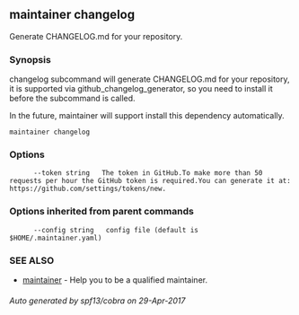 ## maintainer changelog

Generate CHANGELOG.md for your repository.

### Synopsis


changelog subcommand will generate CHANGELOG.md for your repository, it is supported
via github_changelog_generator, so you need to install it before the subcommand is called.

In the future, maintainer will support install this dependency automatically.

```
maintainer changelog
```

### Options

```
      --token string   The token in GitHub.To make more than 50 requests per hour the GitHub token is required.You can generate it at: https://github.com/settings/tokens/new.
```

### Options inherited from parent commands

```
      --config string   config file (default is $HOME/.maintainer.yaml)
```

### SEE ALSO
* [maintainer](maintainer.md)	 - Help you to be a qualified maintainer.

###### Auto generated by spf13/cobra on 29-Apr-2017
